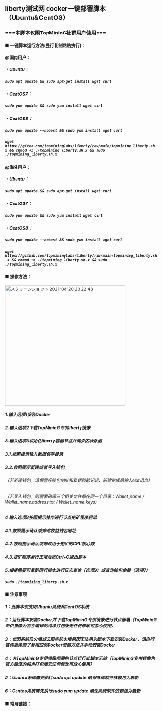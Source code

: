 ## liberty测试网 docker一键部署脚本（Ubuntu&CentOS）
### ===本脚本仅限TopMininG社群用户使用===
#### ■ 一键脚本运行方法(整行复制粘贴执行)：
  
#### @国内用户：
##### ・Ubuntu：
##### ___`sudo apt update && sudo apt-get install wget curl`___
##### ・CentOS7：
##### ___`sudo yum update && sudo yum install wget curl`___
##### ・CentOS8：
##### ___`sudo yum update --nobest && sudo yum install wget curl`___
##### 
##### ___`wget https://gitee.com/topmininglabs/liberty/raw/main/topmining_liberty.sh.x && chmod +x ./topmining_liberty.sh.x && sudo ./topmining_liberty.sh.x`___
  
#### @海外用户：
##### ・Ubuntu：
##### ___`sudo apt update && sudo apt-get install wget curl`___
##### ・CentOS7：
##### ___`sudo yum update && sudo yum install wget curl`___
##### ・CentOS8：
##### ___`sudo yum update --nobest && sudo yum install wget curl`___
##### 
##### ___`wget https://github.com/topmininglabs/liberty/raw/main/topmining_liberty.sh.x && chmod +x ./topmining_liberty.sh.x && sudo ./topmining_liberty.sh.x`___
#####   

#### ■ 操作方法：
<img width="396" alt="スクリーンショット 2021-08-20 23 22 43" src="https://user-images.githubusercontent.com/86814869/130248006-42184a44-1a27-4d6f-b617-f46fb22cb119.png">


##### 1.输入选项1安装Docker
##### 2.输入选项2下载TopMininG专供liberty镜像
##### 3.输入选项3初始化liberty容器节点并同步区块数据
##### 3.1.按照提示输入数据保存目录
##### 3.2.按照提示新建或者导入钱包
###### （若新建钱包，请保管好钱包地址和私钥和助记词，新建完成后输入exit退出）
###### （若导入钱包，则需要确保三个相关文件都在同一个目录：Wallet_name / Wallet_name.address.txt / Wallet_name.keys)
##### 4 输入选项8按照提示操作进行节点挖矿程序启动
##### 4.1.按照提示确认或修改收益钱包地址
##### 4.2.按照提示确认或修改用于挖矿的CPU核心数
##### 4.3.挖矿程序运行正常后按Ctrl+C退出脚本
##### 5.根据需要可重新运行脚本进行日志查询（选项9）或查询钱包余额（选项7）
##### ___`sudo ./topmining_liberty.sh.x`___

#### ■ 注意事项
##### 1：此脚本仅支持Ubuntu系统和CentOS系统
##### 2：运行脚本安装Docker并下载TopMininG专供镜像进行节点部署（TopMininG专供镜像为官方编译的纯净打包版无任何修改可放心使用） 
##### 3：如因系统防火墙或云服务防火墙原因无法用次脚本下载安装Docker，请自行咨询服务商了解相应的Docker安装方法并手动安装Docker
##### 4：非TopMininG专供镜像部署的节点运行此脚本无效（TopMininG专供镜像为官方编译的纯净打包版无任何修改可放心使用） 
##### 5：Ubuntu系统需先执行sudo apt update 确保系统软件依赖包为最新
##### 6：Centos系统需先执行sudo yum update 确保系统软件依赖包为最新


#### ■ 常用链接：  




